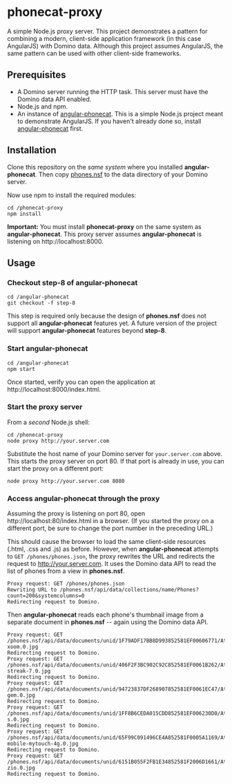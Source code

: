 # phonecat-proxy

A simple Node.js proxy server.  This project demonstrates a pattern
for combining a modern, client-side application framework (in this case
AngularJS) with Domino data.  Although this project assumes AngularJS,
the same pattern can be used with other client-side frameworks.

## Prerequisites

- A Domino server running the HTTP task.  This server must have the Domino data
API enabled.
- Node.js and npm.
- An instance of [angular-phonecat](https://github.com/angular/angular-phonecat).
This is a simple Node.js project meant to demonstrate AngularJS.  If you haven't
already done so, install [angular-phonecat](https://github.com/angular/angular-phonecat) 
first.

## Installation

Clone this repository on the _same system_ where you installed **angular-phonecat**.  Then
copy [phones.nsf](nsf/phones.nsf) to the data directory of your Domino server.

Now use npm to install the required modules:

```
cd /phonecat-proxy
npm install
```

**Important:** You must install **phonecat-proxy** on the same system as **angular-phonecat**.
This proxy server assumes **angular-phonecat** is listening on http://localhost:8000.

## Usage

### Checkout step-8 of angular-phonecat

```
cd /angular-phonecat
git checkout -f step-8
```

This step is required only because the design of **phones.nsf** does not support all
**angular-phonecat** features yet.  A future
version of the project will support **angular-phonecat** features beyond **step-8**.

### Start angular-phonecat

```
cd /angular-phonecat
npm start
```

Once started, verify you can open the application at http://localhost:8000/index.html.

### Start the proxy server

From a _second_ Node.js shell:

```
cd /phonecat-proxy
node proxy http://your.server.com
```

Substitute the host name of your Domino server for `your.server.com` above.  This starts the proxy 
server on port 80.  If that port is already in use, you can start the proxy on a different port:

```
node proxy http://your.server.com 8080
```

### Access angular-phonecat through the proxy

Assuming the proxy is listening on port 80, open http://localhost:80/index.html in a browser.  (If you
started the proxy on a different port, be sure to change the port number in the preceding URL.)  

This should cause the browser to load the same client-side resources (.html, .css and .js) as before.  However,
when **angular-phonecat** attempts to `GET /phones/phones.json`, the proxy rewrites the URL and redirects
the request to http://your.server.com.  It uses the Domino data API to read the list of phones from
a view in **phones.nsf**.  

```
Proxy request: GET /phones/phones.json
Rewriting URL to /phones.nsf/api/data/collections/name/Phones?count=200&systemcolumns=0
Redirecting request to Domino.
```

Then **angular-phonecat** reads each phone's thumbnail image from a separate 
document in **phones.nsf** -- again using the Domino data API.

```
Proxy request: GET /phones.nsf/api/data/documents/unid/1F79ADF17BB8D993852581EF00606771/Attachments/motorola-xoom.0.jpg
Redirecting request to Domino.
Proxy request: GET /phones.nsf/api/data/documents/unid/406F2F3BC902C92C852581EF0061B262/Attachments/dell-streak-7.0.jpg
Redirecting request to Domino.
Proxy request: GET /phones.nsf/api/data/documents/unid/94723837DF268907852581EF0061EC47/Attachments/samsung-gem.0.jpg
Redirecting request to Domino.
Proxy request: GET /phones.nsf/api/data/documents/unid/1FF8B6CEDA015CDD852581EF006230D0/Attachments/nexus-s.0.jpg
Redirecting request to Domino.
Proxy request: GET /phones.nsf/api/data/documents/unid/65F99C091496CE4A852581F0005A1169/Attachments/t-mobile-mytouch-4g.0.jpg
Redirecting request to Domino.
Proxy request: GET /phones.nsf/api/data/documents/unid/6151B055F2FB1E34852581F2006D1661/Attachments/sanyo-zio.0.jpg
Redirecting request to Domino.
```
